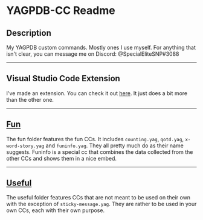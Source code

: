 # YAGPDB-CC Readme
## Description
My YAGPDB custom commands. Mostly ones I use myself.
For anything that isn't clear, you can message me on Discord:
@SpecialEliteSNP#3088

----

## Visual Studio Code Extension
I've made an extension. You can check it out [here](https://marketplace.visualstudio.com/items?itemName=SpecialEliteSNP.yagpdb-cc). It just does a bit more than the other one.

---

## [Fun](https://github.com/SpecialEliteSNP/yagpdb-cc/tree/main/fun#fun-readme)
The fun folder features the fun CCs. It includes `counting.yag`, `qotd.yag`, `x-word-story.yag` and `funinfo.yag`. They all pretty much do as their name suggests. Funinfo is a special cc that combines the data collected from the other CCs and shows them in a nice embed.

---

## [Useful](https://github.com/SpecialEliteSNP/yagpdb-cc/tree/main/useful#useful-readme)
The useful folder features CCs that are not meant to be used on their own with the exception of `sticky-message.yag`. They are rather to be used in your own CCs, each with their own purpose.